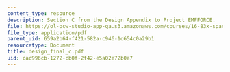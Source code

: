 ```yaml
---
content_type: resource
description: Section C from the Design Appendix to Project EMFFORCE.
file: https://ol-ocw-studio-app-qa.s3.amazonaws.com/courses/16-83x-space-systems-engineering-spring-2002-spring-2003/cac996cb1272cb0f2f42e5a02e72b0a7_design_final_c.pdf
file_type: application/pdf
parent_uid: 659a2b64-f421-582a-c946-1d654c0a29b1
resourcetype: Document
title: design_final_c.pdf
uid: cac996cb-1272-cb0f-2f42-e5a02e72b0a7
---
```

